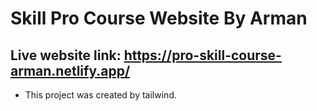 # Skill Pro Course Website By Arman

## Live website link: https://pro-skill-course-arman.netlify.app/

- This project was created by tailwind.